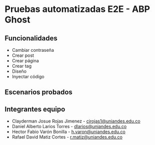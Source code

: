 # Pruebas automatizadas E2E - ABP Ghost


## Funcionalidades
- Cambiar contraseña
- Crear post
- Crear página
- Crear tag
- Diseño
- Inyectar código

## Escenarios probados


## Integrantes equipo
- Clayderman Josue Rojas Jimenez  - cjrojas1@uniandes.edu.co
- Daniel Alberto Larios Torres    - dlarios@uniandes.edu.co
- Hector Fabio Varón Bonilla      - h.varon@uniandes.edu.co
- Rafael David Matiz Cortes       - r.matiz@uniandes.edu.co



